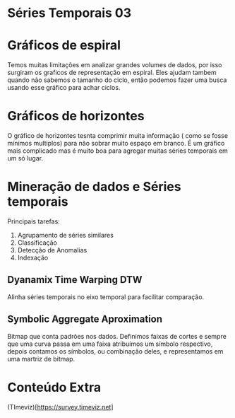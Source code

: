 <h1>Séries Temporais 03</h1>

# Gráficos de espiral

Temos muitas limitações em analizar grandes volumes de dados, por isso surgiram os graficos de representação em espiral. Eles ajudam tambem quando não sabemos o tamanho do ciclo, então podemos fazer uma busca usando esse gráfico para achar ciclos.

# Gráficos de horizontes

O gráfico de horizontes tesnta comprimir muita informação ( como se fosse mínimos multiplos) para não sobrar muito espaço em branco. É um gráfico mais complicado mas é muito boa para agregar muitas séries temporais em um só lugar.


# Mineração de dados e Séries temporais

Principais tarefas:
1. Agrupamento de séries similares
2. Classificação
3. Detecção de Anomalias
4. Indexação

## Dyanamix Time Warping DTW

Alinha séries temporais no eixo temporal para facilitar comparação.

## Symbolic Aggregate Aproximation

Bitmap que conta padrões nos dados. Definimos faixas de cortes e sempre que uma curva passa em uma faixa atribuímos um símbolo respectivo, depois contamos os símbolos, ou combinação deles, e representamos em uma martriz de bitmap.

# Conteúdo Extra

(TImeviz)[https://survey.timeviz.net]